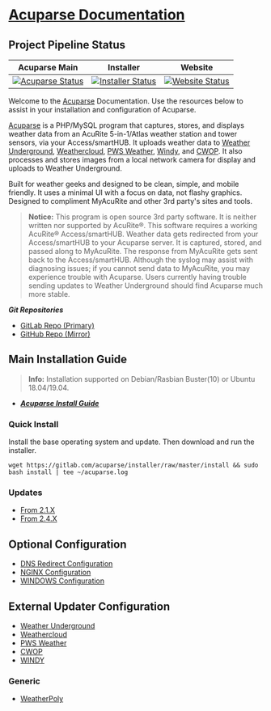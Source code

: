 # [Acuparse Documentation](https://docs.acuparse.com)

## Project Pipeline Status
| Acuparse Main | Installer | Website |
| ---- | ---- | --- |
| [![Acuparse Status](https://gitlab.com/acuparse/acuparse/badges/master/pipeline.svg "Acuparse Status")](https://gitlab.com/acuparse/acuparse/pipelines) | [![Installer Status](https://gitlab.com/acuparse/installer/badges/master/pipeline.svg "Installer Status")](https://gitlab.com/acuparse/installer/pipelines) | [![Website Status](https://gitlab.com/acuparse/website/badges/master/pipeline.svg "Website Status")](https://gitlab.com/acuparse/acuparse/pipelines) | 

Welcome to the [Acuparse](https://www.acuparse.com) Documentation. Use the resources below to assist in your installation and configuration of Acuparse.

[Acuparse](https://www.acuparse.com) is a PHP/MySQL program that captures, stores, and displays weather data from an AcuRite 5-in-1/Atlas weather station and tower sensors, via your Access/smartHUB. It uploads weather data to [Weather Underground](https://https://www.wunderground.com), [Weathercloud](https://weathercloud.net), [PWS Weather](https://www.pwsweather.com), [Windy](https://www.windy.com), and [CWOP](http://www.wxqa.com). It also processes and stores images from a local network camera for display and uploads to Weather Underground.

Built for weather geeks and designed to be clean, simple, and mobile friendly. It uses a minimal UI with a focus on data, not flashy graphics. Designed to compliment MyAcuRite and other 3rd party's sites and tools. 

> **Notice:** This program is open source 3rd party software. It is neither written nor supported by AcuRite®‎. This software requires a working AcuRite®‎ Access/smartHUB. Weather data gets redirected from your Access/smartHUB to your Acuparse server. It is captured, stored, and passed along to MyAcuRite.
> The response from MyAcuRite gets sent back to the Access/smartHUB. Although the syslog may assist with diagnosing issues; if you cannot send data to MyAcuRite, you may experience trouble with Acuparse.
> Users currently having trouble sending updates to Weather Underground should find Acuparse much more stable.

***Git Repositories***

- [GitLab Repo (Primary)](https://gitlab.com/acuparse/acuparse)
- [GitHub Repo (Mirror)](https://github.com/acuparse/acuparse)

## Main Installation Guide

> **Info:** Installation supported on Debian/Rasbian Buster(10) or Ubuntu 18.04/19.04.

- ***[Acuparse Install Guide](INSTALL)***

### Quick Install

Install the base operating system and update. Then download and run the installer.

`wget https://gitlab.com/acuparse/installer/raw/master/install && sudo bash install | tee ~/acuparse.log`

### Updates

- [From 2.1.X](updates/from2_1)
- [From 2.4.X](updates/from2_4)

## Optional Configuration

- [DNS Redirect Configuration](DNS)
- [NGINX Configuration](NGINX)
- [WINDOWS Configuration](DNS)

## External Updater Configuration

- [Weather Underground](external/WU)
- [Weathercloud](external/WC)
- [PWS Weather](external/PWS)
- [CWOP](external/CWOP)
- [WINDY](external/WINDY)

### Generic

- [WeatherPoly](external/generic/WeatherPoly)
